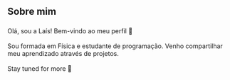 <h2 align="left">Sobre mim</h2>

###

<p align="left">Olá, sou a Laís! Bem-vindo ao meu perfil 👋<br><br>Sou formada em Física e estudante de programação. Venho compartilhar meu aprendizado através de projetos.<br><br>Stay tuned for more 🤖</p>

###

